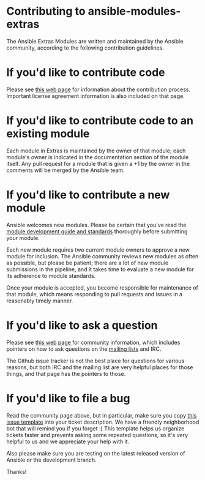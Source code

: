 Contributing to ansible-modules-extras
======================================

The Ansible Extras Modules are written and maintained by the Ansible community, according to the following contribution guidelines. 

If you'd like to contribute code
================================

Please see [this web page](http://docs.ansible.com/community.html) for information about the contribution process. Important license agreement information is also included on that page.

If you'd like to contribute code to an existing module
======================================================
Each module in Extras is maintained by the owner of that module; each module's owner is indicated in the documentation section of the module itself. Any pull request for a module that is given a +1 by the owner in the comments will be merged by the Ansible team.

If you'd like to contribute a new module
========================================
Ansible welcomes new modules. Please be certain that you've read the [module development guide and standards](http://docs.ansible.com/developing_modules.html) thoroughly before submitting your module.

Each new module requires two current module owners to approve a new module for inclusion.  The Ansible community reviews new modules as often as possible, but please be patient; there are a lot of new module submissions in the pipeline, and it takes time to evaluate a new module for its adherence to module standards.

Once your module is accepted, you become responsible for maintenance of that module, which means responding to pull requests and issues in a reasonably timely manner. 

If you'd like to ask a question
===============================

Please see [this web page ](http://docs.ansible.com/community.html) for community information, which includes pointers on how to ask questions on the [mailing lists](http://docs.ansible.com/community.html#mailing-list-information) and IRC.  

The Github issue tracker is not the best place for questions for various reasons, but both IRC and the mailing list are very helpful places for those things, and that page has the pointers to those.

If you'd like to file a bug
===========================

Read the community page above, but in particular, make sure you copy [this issue template](https://github.com/ansible/ansible-modules-extras/blob/devel/ISSUE_TEMPLATE.md) into your ticket description.  We have a friendly neighborhood bot that will remind you if you forget :)  This template helps us organize tickets faster and prevents asking some repeated questions, so it's very helpful to us and we appreciate your help with it.

Also please make sure you are testing on the latest released version of Ansible or the development branch.

Thanks!
